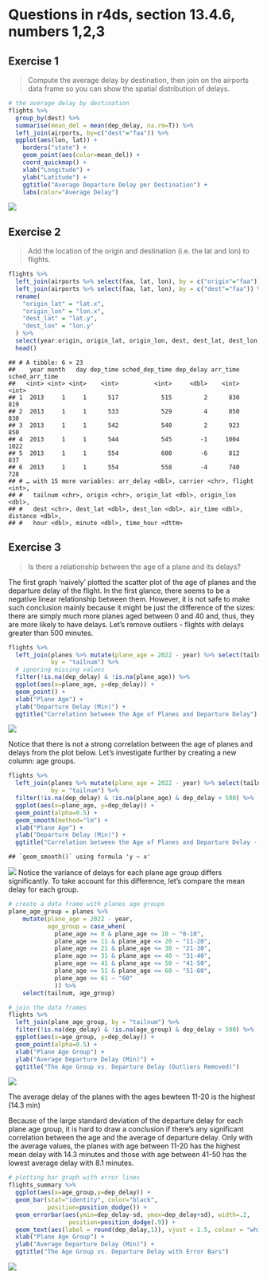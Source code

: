 # Questions in r4ds, section 13.4.6, numbers 1,2,3

## Exercise 1

> Compute the average delay by destination, then join on the airports
> data frame so you can show the spatial distribution of delays.

``` r
# the average delay by destination
flights %>%
  group_by(dest) %>%
  summarise(mean_del = mean(dep_delay, na.rm=T)) %>% 
  left_join(airports, by=c("dest"="faa")) %>%
  ggplot(aes(lon, lat)) +
    borders("state") +
    geom_point(aes(color=mean_del)) +
    coord_quickmap() + 
    xlab("Longitude") + 
    ylab("Latitude") + 
    ggtitle("Average Departure Delay per Destination") +
    labs(color="Average Delay")
```

![](433_hw3_files/figure-markdown_github/unnamed-chunk-2-1.png)

## Exercise 2

> Add the location of the origin and destination (i.e. the lat and lon)
> to flights.

``` r
flights %>%
  left_join(airports %>% select(faa, lat, lon), by = c("origin"="faa")) %>%
  left_join(airports %>% select(faa, lat, lon), by = c("dest"="faa")) %>%
  rename(
    "origin_lat" = "lat.x",
    "origin_lon" = "lon.x",
    "dest_lat" = "lat.y",
    "dest_lon" = "lon.y"
  ) %>%
  select(year:origin, origin_lat, origin_lon, dest, dest_lat, dest_lon, everything()) %>% 
  head()
```

    ## # A tibble: 6 × 23
    ##    year month   day dep_time sched_dep_time dep_delay arr_time sched_arr_time
    ##   <int> <int> <int>    <int>          <int>     <dbl>    <int>          <int>
    ## 1  2013     1     1      517            515         2      830            819
    ## 2  2013     1     1      533            529         4      850            830
    ## 3  2013     1     1      542            540         2      923            850
    ## 4  2013     1     1      544            545        -1     1004           1022
    ## 5  2013     1     1      554            600        -6      812            837
    ## 6  2013     1     1      554            558        -4      740            728
    ## # … with 15 more variables: arr_delay <dbl>, carrier <chr>, flight <int>,
    ## #   tailnum <chr>, origin <chr>, origin_lat <dbl>, origin_lon <dbl>,
    ## #   dest <chr>, dest_lat <dbl>, dest_lon <dbl>, air_time <dbl>, distance <dbl>,
    ## #   hour <dbl>, minute <dbl>, time_hour <dttm>

## Exercise 3

> Is there a relationship between the age of a plane and its delays?

The first graph ‘naively’ plotted the scatter plot of the age of planes
and the departure delay of the flight. In the first glance, there seems
to be a negative linear relationship between them. However, it is not
safe to make such conclusion mainly because it might be just the
difference of the sizes: there are simply much more planes aged between
0 and 40 and, thus, they are more likely to have delays. Let’s remove
outliers - flights with delays greater than 500 minutes.

``` r
flights %>%
  left_join(planes %>% mutate(plane_age = 2022 - year) %>% select(tailnum, plane_age),
            by = "tailnum") %>%
  # ignoring missing values
  filter(!is.na(dep_delay) & !is.na(plane_age)) %>%
  ggplot(aes(x=plane_age, y=dep_delay)) + 
  geom_point() + 
  xlab("Plane Age") + 
  ylab("Departure Delay (Min)") + 
  ggtitle("Correlation between the Age of Planes and Departure Delay")
```

![](433_hw3_files/figure-markdown_github/unnamed-chunk-4-1.png)

Notice that there is not a strong correlation between the age of planes
and delays from the plot below. Let’s investigate further by creating a
new column: age groups.

``` r
flights %>%
  left_join(planes %>% mutate(plane_age = 2022 - year) %>% select(tailnum, plane_age),
            by = "tailnum") %>%
  filter(!is.na(dep_delay) & !is.na(plane_age) & dep_delay < 500) %>%
  ggplot(aes(x=plane_age, y=dep_delay)) + 
  geom_point(alpha=0.5) +
  geom_smooth(method="lm") +
  xlab("Plane Age") + 
  ylab("Departure Delay (Min)") + 
  ggtitle("Correlation between the Age of Planes and Departure Delay - Outliers Removed")
```

    ## `geom_smooth()` using formula 'y ~ x'

![](433_hw3_files/figure-markdown_github/unnamed-chunk-5-1.png) Notice
the variance of delays for each plane age group differs significantly.
To take account for this difference, let’s compare the mean delay for
each group.

``` r
# create a data frame with planes age groups
plane_age_group = planes %>%
    mutate(plane_age = 2022 - year,
           age_group = case_when(
             plane_age >= 0 & plane_age <= 10 ~ "0-10",
             plane_age >= 11 & plane_age <= 20 ~ "11-20",
             plane_age >= 21 & plane_age <= 30 ~ "21-30",
             plane_age >= 31 & plane_age <= 40 ~ "31-40",
             plane_age >= 41 & plane_age <= 50 ~ "41-50",
             plane_age >= 51 & plane_age <= 60 ~ "51-60",
             plane_age >= 61 ~ "60"
             )) %>%
    select(tailnum, age_group) 

# join the data frames
flights %>% 
  left_join(plane_age_group, by = "tailnum") %>% 
  filter(!is.na(dep_delay) & !is.na(age_group) & dep_delay < 500) %>%
  ggplot(aes(x=age_group, y=dep_delay)) + 
  geom_point(alpha=0.5) + 
  xlab("Plane Age Group") + 
  ylab("Average Departure Delay (Min)") + 
  ggtitle("The Age Group vs. Departure Delay (Outliers Removed)")
```

![](433_hw3_files/figure-markdown_github/unnamed-chunk-6-1.png)

The average delay of the planes with the ages bewteen 11-20 is the
highest (14.3 min)

Because of the large standard deviation of the departure delay for each
plane age group, it is hard to draw a conclusion if there’s any
significant correlation between the age and the average of departure
delay. Only with the average values, the planes with age between 11-20
has the highest mean delay with 14.3 minutes and those with age between
41-50 has the lowest average delay with 8.1 minutes.

``` r
# plotting bar graph with error lines
flights_summary %>%
  ggplot(aes(x=age_group,y=dep_delay)) + 
  geom_bar(stat="identity", color="black", 
           position=position_dodge()) +
  geom_errorbar(aes(ymin=dep_delay-sd, ymax=dep_delay+sd), width=.2,
                 position=position_dodge(.9)) +
  geom_text(aes(label = round(dep_delay,1)), vjust = 1.5, colour = "white") +
  xlab("Plane Age Group") + 
  ylab("Average Departure Delay (Min)") + 
  ggtitle("The Age Group vs. Departure Delay with Error Bars")
```

![](433_hw3_files/figure-markdown_github/unnamed-chunk-8-1.png)
